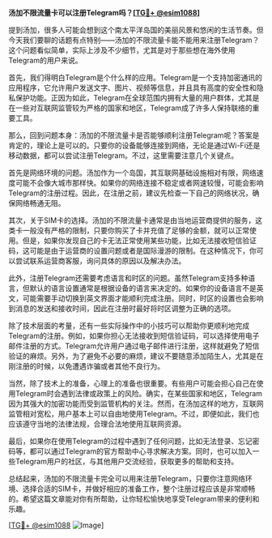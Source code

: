 **汤加不限流量卡可以注册Telegram吗？[[TG💪+ @esim1088](https://t.me/s/esim1088)]**

提到汤加，很多人可能会想到这个南太平洋岛国的美丽风景和悠闲的生活节奏。但今天我们要聊的话题有点特别——汤加的不限流量卡能不能用来注册Telegram？这个问题看似简单，实际上涉及不少细节，尤其是对于那些想在海外使用Telegram的用户来说。

首先，我们得明白Telegram是个什么样的应用。Telegram是一个支持加密通讯的应用程序，它允许用户发送文字、图片、视频等信息，并且具有高度的安全性和隐私保护功能。正因为如此，Telegram在全球范围内拥有大量的用户群体，尤其是在一些对互联网监管较为严格的国家和地区，Telegram成了许多人保持联络的重要工具。

那么，回到问题本身：汤加的不限流量卡是否能够顺利注册Telegram呢？答案是肯定的，理论上是可以的。只要你的设备能够连接到网络，无论是通过Wi-Fi还是移动数据，都可以尝试注册Telegram。不过，这里需要注意几个关键点。

首先是网络环境的问题。汤加作为一个岛国，其互联网基础设施相对有限，网络速度可能不会像大城市那样快。如果你的网络连接不稳定或者网速较慢，可能会影响Telegram的注册过程。因此，在注册之前，建议先检查一下自己的网络状况，确保网络畅通无阻。

其次，关于SIM卡的选择。汤加的不限流量卡通常是由当地运营商提供的服务，这类卡一般没有严格的限制，只要你购买了卡并充值了足够的金额，就可以正常使用。但是，如果你发现自己的卡无法正常使用某些功能，比如无法接收短信验证码，这可能是由于运营商的设置问题或者是国际漫游的限制。在这种情况下，你可以尝试联系运营商客服，询问具体的原因以及解决办法。

此外，注册Telegram还需要考虑语言和时区的问题。虽然Telegram支持多种语言，但默认的语言设置通常是根据设备的语言来决定的。如果你的设备语言不是英文，可能需要手动切换到英文界面才能顺利完成注册。同时，时区的设置也会影响到消息的发送和接收时间，因此在注册时最好将时区调整为正确的选项。

除了技术层面的考量，还有一些实际操作中的小技巧可以帮助你更顺利地完成Telegram的注册。例如，如果你担心无法接收到短信验证码，可以选择使用电子邮件注册的方式。Telegram允许用户通过电子邮件进行注册，这样就避免了短信验证的麻烦。另外，为了避免不必要的麻烦，建议不要随意添加陌生人，尤其是在刚注册的时候，以免遭遇诈骗或者其他不良行为。

当然，除了技术上的准备，心理上的准备也很重要。有些用户可能会担心自己在使用Telegram时会遇到法律或政策上的风险。确实，在某些国家和地区，Telegram因为其强大的加密功能而受到监管机构的关注。然而，在汤加这样的地方，互联网监管相对宽松，用户基本上可以自由地使用Telegram。不过，即便如此，我们也应该遵守当地的法律法规，合理合法地使用互联网资源。

最后，如果你在使用Telegram的过程中遇到了任何问题，比如无法登录、忘记密码等，都可以通过Telegram的官方帮助中心寻求解决方案。同时，也可以加入一些Telegram用户的社区，与其他用户交流经验，获取更多的帮助和支持。

总结起来，汤加的不限流量卡完全可以用来注册Telegram，只要你注意网络环境、选择合适的SIM卡，并做好相应的准备工作，整个注册过程应该是非常顺畅的。希望这篇文章能对你有所帮助，让你轻松愉快地享受Telegram带来的便利和乐趣。

[[TG💪+ @esim1088](https://t.me/s/esim1088) ![Image](https://i.postimg.cc/4NQfJmqS/Snipaste-2025-05-13-00-14-12.png)]